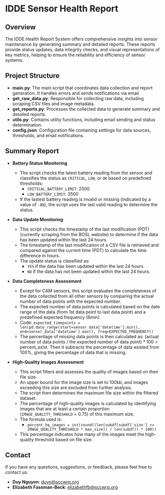 # IDDE Sensor Health Report

## Overview

The IDDE Health Report System offers comprehensive insights into sensor maintenance by generating summary and detailed reports. These reports provide status updates, data integrity checks, and visual representations of key metrics, helping to ensure the reliability and efficiency of sensor systems.

## Project Structure

- **main.py**: The main script that coordinates data collection and report generation. It handles errors and sends notifications via email.
- **get_raw_data.py**: Responsible for collecting raw data, including scraping CSV files and image metadata.
- **get_reports.py**: Processes the collected data to generate summary and detailed reports.
- **utils.py**: Contains utility functions, including email sending and status determination.
- **config.json**: Configuration file containing settings for data sources, thresholds, and email notifications.

## Summary Report
- **Battery Status Monitoring**
  - The script checks the latest battery reading from the sensor and classifies the status as `CRITICAL`, `LOW`, or `OK` based on predefined thresholds:
    - `CRITICAL_BATTERY_LIMIT`: 2500
    - `LOW_BATTERY_LIMIT`: 3500
  - If the lastest battery reading is invalid or missing (indicated by a value of `-88`), the script uses the last valid reading to determine the status.

- **Data Update Monitoring**
  - This script checks the timestamp of the last modification (PDT) (currently scraping from the BOSL website) to determine if the data has been updated within the last 24 hours.
  - The timestamp of the last modification of a CSV file is retrieved and compared against the current time (PDT) to calculate the time difference in hours.
  - The update status is classified as:
    - `YES` if the data has been updated within the last 24 hours.
    - `NO` if the data has not been updated within the last 24 hours.

- **Data Completeness Assessment**
  - Except for CAM sensors, this script evaluates the completeness of the data collected from all other sensors by comparing the actual number of data points with the expected number.
  - The expected number of data points is calculated based on the date range of the data (from 1st data point to last data point) and a predefined expected frequency (6min).
  - Code: `expected_timepoints = len(pd.date_range(start=sensor_data['datetime'].min(), end=sensor_data['datetime'].max(), freq=EXPECTED_FREQUENCY))`
  - The percentage of missing data points is then calculated as: (actual number of data points / the expected number of data point) * 100 = percent_exist. Then it subtracts the percentage of data existed from 100%, giving the percentage of data that is missing.

- **High-Quality Images Assessment**
  - This script filters and assesses the quality of images based on their file size.
  - An upper bound for the image size is set to 100kb, and images exceeding this size are excluded from further analysis.
  - The script then determines the maximum file size within the filtered dataset.
  - The percentage of high-quality images is calculated by identifying images that are at least a certain proportion (`IMAGE_QUALITY_THRESHOLD` = 0.75) of this maximum size.
  - The formula used is:
    - `percent_hq_images = int(round((len(subdf[subdf['size'] >= IMAGE_QUALITY_THRESHOLD * max_size]) / len(subdf)) * 100))`
  - This percentage indicates how many of the images meet the high-quality threshold based on file size.


## Contact

If you have any questions, suggestions, or feedback, please feel free to contact us:

- **Duy Nguyen**: [duyn@sccwrp.org](mailto:duyn@sccwrp.org)
- **Elizabeth Fassman-Beck**: [elizabethfb@sccwrp.org](mailto:elizabethfb@sccwrp.org)
